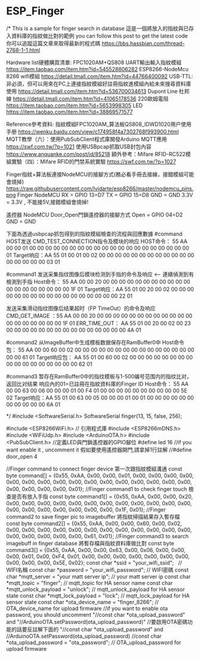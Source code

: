 # ESP_Finger

/*
  This is a sample for finger search in database 這是一個將放入的指紋與已存入資料庫的指紋做比對的範例
  you can follow this post to get the latest code 你可以追蹤這篇文章來取得最新的程式碼
  https://bbs.hassbian.com/thread-2768-1-1.html

  Hardware list硬體購買清單:
  FPC1020AM+QS808 UART輸出輸入指紋模組
  https://item.taobao.com/item.htm?id=545528806282
  ESP8266-NodeMcu 8266 wifi模組
  https://detail.tmall.com/item.htm?id=44766400092
  USB-TTL:非必須，但可以用來在PC上連接指紋模組好註冊指紋進模組內給未來搜尋資料庫使用
  https://detail.tmall.com/item.htm?id=536700034613
  Dupont Line 杜邦線
  https://detail.tmall.com/item.htm?id=41065178536
  220歐姆電阻
  https://item.taobao.com/item.htm?id=5653998305
  LED
  https://item.taobao.com/item.htm?id=38869571577

  Reference參考資料:
  指紋模組FPC1020AM_算法板QS808_IDWD1020用户使用手册
  https://wenku.baidu.com/view/c174958f4a7302768f993900.html
  MQTT教學（六）：使用PubSubClient程式庫開發Arduino MQTT應用
  https://swf.com.tw/?p=1021
  使用USBpcap抓取USB封包內容
  https://www.anquanke.com/post/id/85218
  額外參考：Mifare RFID-RC522模組實驗（四）：Mifare RFID的門禁系統實驗
  https://swf.com.tw/?p=1027

  Finger指紋+算法板連接NodeMCU的接腳方式(務必看手冊去接線，接錯模組可能會燒掉)
  https://raw.githubusercontent.com/lvidarte/esp8266/master/nodemcu_pins.png
  Finger   NodeMCU
  RX     = GPIO 13=D7
  TX     = GPIO 15=D8
  GND    = GND
  3.3V   = 3.3V , 不能接5V,接錯模組會燒掉!

  遙控器   NodeMCU
  Door_Open門鎖遙控器的接腳方式
  Open   = GPIO 04=D2
  GND    = GND

  下面為透過usbpcap抓包得到的指紋模組檢查的流程與回應數據
  #command
  HOST发送 CMD_TEST_CONNECTION指令及模块的响应
  HOST命令：  55 AA 00 00 01 00 00 00 00 00 00 00 00 00 00 00 00 00 00 00 00 00 00 00 00 01
  Target响应：AA 55 01 00 01 00 02 00 00 00 00 00 00 00 00 00 00 00 00 00 00 00 00 00 03 01

  #command1
  发送采集指纹图像后模块检测到手指的命令及响应   <-- 連續偵測到有檢測到手指
  Host命令：  55 AA 00 00 20 00 00 00 00 00 00 00 00 00 00 00 00 00 00 00 00 00 00 00 1F 01
  Target响应：AA 55 01 00 20 00 02 00 00 00 00 00 00 00 00 00 00 00 00 00 00 00 00 00 22 01

  发送采集滑动指纹图像后结果超时（FP TimeOut）的命令及响应
  CMD_GET_IMAGE ：55 AA 00 00 20 00 00 00 00 00 00 00 00 00 00 00 00 00 00 00 00 00 00 00 1F 01
  ERR_TIME_OUT：  AA 55 01 00 20 00 02 00 23 00 00 00 00 00 00 00 00 00 00 00 00 00 00 00 4A 01

  #command2
  从ImageBuffer中生成模板数据保存在RamBuffer0中
  Host命令包：  55 AA 00 00 60 00 02 00 00 00 00 00 00 00 00 00 00 00 00 00 00 00 00 00 61 01
  Target响应包：  AA 55 01 00 60 00 02 00 00 00 00 00 00 00 00 00 00 00 00 00 00 00 00 00 62 01

  #command3
  暂存在RamBuffer0中的指纹模板与1-500编号范围内的指纹比对，返回比对结果 响应內的01=已註冊在指紋資料庫的Finger ID
  Host命令： 55 AA 00 00 63 00 06 00 00 00 01 00 F4 01 00 00 00 00 00 00 00 00 00 00 5E 02
  Target响应：AA 55 01 00 63 00 05 00 00 00 01 00 01 00 00 00 00 00 00 00 00 00 00 00 6A 01

*/
#include <SoftwareSerial.h>
SoftwareSerial finger(13, 15, false, 256);

#include <ESP8266WiFi.h>      // 引用程式庫
#include <ESP8266mDNS.h>
#include <WiFiUdp.h>
#include <ArduinoOTA.h>
#include <PubSubClient.h>
//定義LED與門鎖遙控器的GPIO腳位
#define led 16
//if you want enable it , uncomment it 假如要使用遙控器開門,請拿掉1行註解
//#define door_open 4

//Finger command to connect finger device 第一次跟指紋模組溝通
const byte command[] = {0x55, 0xAA, 0x00, 0x00, 0x01, 0x00, 0x00, 0x00, 0x00, 0x00, 0x00, 0x00, 0x00, 0x00, 0x00, 0x00, 0x00, 0x00, 0x00, 0x00, 0x00, 0x00, 0x00, 0x00, 0x00, 0x01};
//Finger command1 to check finger touch 檢查是否有放入手指
const byte command1[] = {0x55, 0xAA, 0x00, 0x00, 0x20, 0x00, 0x00, 0x00, 0x00, 0x00, 0x00, 0x00, 0x00, 0x00, 0x00, 0x00, 0x00, 0x00, 0x00, 0x00, 0x00, 0x00, 0x00, 0x00, 0x1F, 0x01};
//Finger command2 to save finger pic to imagebuffer 將指紋掃描結果存入暫存檔
const byte command2[] = {0x55, 0xAA, 0x00, 0x00, 0x60, 0x00, 0x02, 0x00, 0x00, 0x00, 0x00, 0x00, 0x00, 0x00, 0x00, 0x00, 0x00, 0x00, 0x00, 0x00, 0x00, 0x00, 0x00, 0x00, 0x61, 0x01};
//Finger command3 to search imagebuff in finger database 將暫存檔與指紋資料庫做比對
const byte command3[] = {0x55, 0xAA, 0x00, 0x00, 0x63, 0x00, 0x06, 0x00, 0x00, 0x00, 0x01, 0x00, 0xF4, 0x01, 0x00, 0x00, 0x00, 0x00, 0x00, 0x00, 0x00, 0x00, 0x00, 0x00, 0x5E, 0x02};
const char *ssid =  "your_wifi_ssid";    // WIFI名稱
const char *password =  "your_wifi_password";     // WIFI密碼
const char *mqtt_server = "your matt server ip"; // your matt server ip
const char *mqtt_topic =  "finger";     // mqtt_topic for HA sensor name
const char *mqtt_unlock_payload =  "unlock";     // mqtt_unlock_payload for HA sensor state
const char *mqtt_lock_payload =  "lock";     // mqtt_lock_payload for HA sensor state
const char *ota_device_name =  "finger_8266";     // OTA_device_name for upload firmware
//if you want to enable ota password, you should uncomment "//const char *ota_upload_password" and "//ArduinoOTA.setPassword(ota_upload_password)"
//要啟用OTA密碼功能的話要反註解下面的  "//const char *ota_upload_password" and //ArduinoOTA.setPassword(ota_upload_password)
//const char *ota_upload_password =  "ota_password";     // OTA_upload_password for upload firmware

